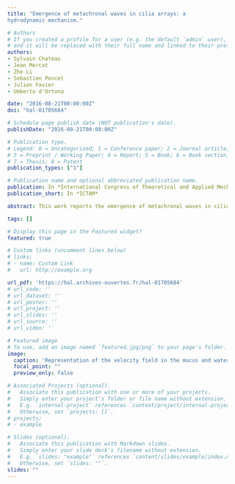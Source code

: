 ```yaml
---
title: "Emergence of metachronal waves in cilia arrays: a
hydrodynamic mechanism."

# Authors
# If you created a profile for a user (e.g. the default `admin` user), write the username (folder name) here 
# and it will be replaced with their full name and linked to their profile.
authors:
- Sylvain Chateau
- Jean Mercat 
- Zhe Li
- Sebastien Poncet
- Julien Favier 
- Umberto d'Ortona

date: "2016-08-21T00:00:00Z"
doi: "hal-01705684"

# Schedule page publish date (NOT publication's date).
publishDate: "2016-08-21T00:00:00Z"

# Publication type.
# Legend: 0 = Uncategorized; 1 = Conference paper; 2 = Journal article;
# 3 = Preprint / Working Paper; 4 = Report; 5 = Book; 6 = Book section;
# 7 = Thesis; 8 = Patent
publication_types: ["1"]

# Publication name and optional abbreviated publication name.
publication: In *International Congress of Theoretical and Applied Mechanics*
publication_short: In *ICTAM*

abstract: This work reports the emergence of metachronal waves in cilia arrays immersed in a two-fluid environment using a coupled lattice Boltzmann - Immersed Boundary method. The periciliary layer (PCL) is confined between the wall and the mucus layer. Its depth is chosen in such a way that the tips of the cilia can penetrate the mucus layer. The cilia are initially set in a random state but quickly synchronize with their immediate neighbors with a phase shift giving birth to sympleptic or antipleptic metachronal waves, depending on the strength of the fluid retroaction onto the cilia. Antiplectic waves are found to be the most efficient to transport mucus compared to other random or synchronised cilia motions.

tags: []

# Display this page in the Featured widget?
featured: true

# Custom links (uncomment lines below)
# links:
# - name: Custom Link
#   url: http://example.org

url_pdf: 'https://hal.archives-ouvertes.fr/hal-01705684'
# url_code: ''
# url_dataset: ''
# url_poster: ''
# url_project: ''
# url_slides: ''
# url_source: ''
# url_video: ''

# Featured image
# To use, add an image named `featured.jpg/png` to your page's folder. 
image:
  caption: 'Representation of the velocity field in the mucus and water layers caused by the beating cilia in metachronal synchronisation.'
  focal_point: ""
  preview_only: false

# Associated Projects (optional).
#   Associate this publication with one or more of your projects.
#   Simply enter your project's folder or file name without extension.
#   E.g. `internal-project` references `content/project/internal-project/index.md`.
#   Otherwise, set `projects: []`.
# projects:
# - example

# Slides (optional).
#   Associate this publication with Markdown slides.
#   Simply enter your slide deck's filename without extension.
#   E.g. `slides: "example"` references `content/slides/example/index.md`.
#   Otherwise, set `slides: ""`.
slides: ""
---
```


